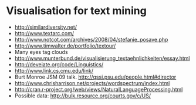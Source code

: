 Visualisation for text mining 
=============================

* http://similardiversity.net/
* http://www.textarc.com/
* http://www.notcot.com/archives/2008/04/stefanie_posave.php
* http://www.timwalter.de/portfolio/textour/
* Many eyes tag clouds
* http://www.munterbund.de/visualisierung_textaehnlichkeiten/essay.html
* http://deveiate.org/code/Linguistics/
* http://www.link.cs.cmu.edu/link/ 
* Burt Monroe JSM 09 talk. http://qssi.psu.edu/people.html#director
* http://www.chrisharrison.net/projects/wordspectrum/index.html
* http://cran.r-project.org/web/views/NaturalLanguageProcessing.html
* Possible data: http://bulk.resource.org/courts.gov/c/US/
